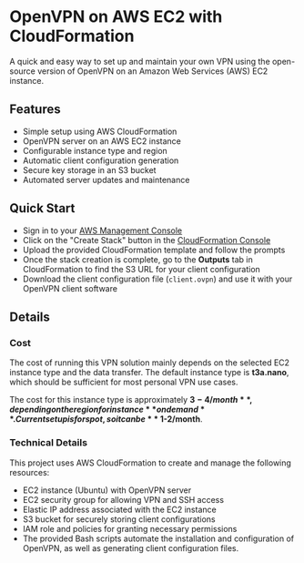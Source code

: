 # OpenVPN on AWS EC2 with CloudFormation

A quick and easy way to set up and maintain your own VPN using the open-source version of OpenVPN on an Amazon Web Services (AWS) EC2 instance.

## Features

- Simple setup using AWS CloudFormation
- OpenVPN server on an AWS EC2 instance
- Configurable instance type and region
- Automatic client configuration generation
- Secure key storage in an S3 bucket
- Automated server updates and maintenance

## Quick Start

- Sign in to your [AWS Management Console](https://console.aws.amazon.com/)
- Click on the "Create Stack" button in the [CloudFormation Console](https://console.aws.amazon.com/cloudformation/home)
- Upload the provided CloudFormation template and follow the prompts
- Once the stack creation is complete, go to the **Outputs** tab in CloudFormation to find the S3 URL for your client configuration
- Download the client configuration file (`client.ovpn`) and use it with your OpenVPN client software

## Details

### Cost

The cost of running this VPN solution mainly depends on the selected EC2 instance type and the data transfer. The default instance type is **t3a.nano**, which should be sufficient for most personal VPN use cases. 

The cost for this instance type is approximately **$3-4/month**, depending on the region for instance **ondemand**. Current setup is for spot, so it can be **~$1-2/month**.


### Technical Details

This project uses AWS CloudFormation to create and manage the following resources:

- EC2 instance (Ubuntu) with OpenVPN server 
- EC2 security group for allowing VPN and SSH access
- Elastic IP address associated with the EC2 instance
- S3 bucket for securely storing client configurations
- IAM role and policies for granting necessary permissions
- The provided Bash scripts automate the installation and configuration of OpenVPN, as well as generating client configuration files.

